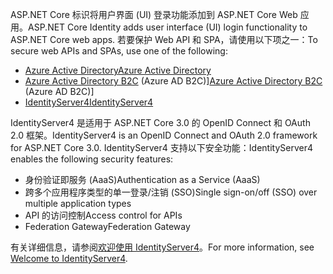 <span data-ttu-id="33ea9-101">ASP.NET Core 标识将用户界面 (UI) 登录功能添加到 ASP.NET Core Web 应用。</span><span class="sxs-lookup"><span data-stu-id="33ea9-101">ASP.NET Core Identity adds user interface (UI) login functionality to ASP.NET Core web apps.</span></span> <span data-ttu-id="33ea9-102">若要保护 Web API 和 SPA，请使用以下项之一：</span><span class="sxs-lookup"><span data-stu-id="33ea9-102">To secure web APIs and SPAs, use one of the following:</span></span>

* [<span data-ttu-id="33ea9-103">Azure Active Directory</span><span class="sxs-lookup"><span data-stu-id="33ea9-103">Azure Active Directory</span></span>](/azure/api-management/api-management-howto-protect-backend-with-aad)
* <span data-ttu-id="33ea9-104">[Azure Active Directory B2C](/azure/active-directory-b2c/active-directory-b2c-custom-rest-api-netfw) (Azure AD B2C)]</span><span class="sxs-lookup"><span data-stu-id="33ea9-104">[Azure Active Directory B2C](/azure/active-directory-b2c/active-directory-b2c-custom-rest-api-netfw) (Azure AD B2C)]</span></span>
* [<span data-ttu-id="33ea9-105">IdentityServer4</span><span class="sxs-lookup"><span data-stu-id="33ea9-105">IdentityServer4</span></span>](https://identityserver.io)

<span data-ttu-id="33ea9-106">IdentityServer4 是适用于 ASP.NET Core 3.0 的 OpenID Connect 和 OAuth 2.0 框架。</span><span class="sxs-lookup"><span data-stu-id="33ea9-106">IdentityServer4 is an OpenID Connect and OAuth 2.0 framework for ASP.NET Core 3.0.</span></span> <span data-ttu-id="33ea9-107">IdentityServer4 支持以下安全功能：</span><span class="sxs-lookup"><span data-stu-id="33ea9-107">IdentityServer4 enables the following security features:</span></span>

* <span data-ttu-id="33ea9-108">身份验证即服务 (AaaS)</span><span class="sxs-lookup"><span data-stu-id="33ea9-108">Authentication as a Service (AaaS)</span></span>
* <span data-ttu-id="33ea9-109">跨多个应用程序类型的单一登录/注销 (SSO)</span><span class="sxs-lookup"><span data-stu-id="33ea9-109">Single sign-on/off (SSO) over multiple application types</span></span>
* <span data-ttu-id="33ea9-110">API 的访问控制</span><span class="sxs-lookup"><span data-stu-id="33ea9-110">Access control for APIs</span></span>
* <span data-ttu-id="33ea9-111">Federation Gateway</span><span class="sxs-lookup"><span data-stu-id="33ea9-111">Federation Gateway</span></span>

<span data-ttu-id="33ea9-112">有关详细信息，请参阅[欢迎使用 IdentityServer4](http://docs.identityserver.io/en/latest/index.html)。</span><span class="sxs-lookup"><span data-stu-id="33ea9-112">For more information, see [Welcome to IdentityServer4](http://docs.identityserver.io/en/latest/index.html).</span></span>